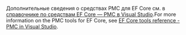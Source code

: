 <span data-ttu-id="e52d8-101">Дополнительные сведения о средствах PMC для EF Core см. в [справочнике по средствам EF Core — PMC в Visual Studio](/ef/core/miscellaneous/cli/powershell).</span><span class="sxs-lookup"><span data-stu-id="e52d8-101">For more information on the PMC tools for EF Core, see [EF Core tools reference - PMC in Visual Studio](/ef/core/miscellaneous/cli/powershell).</span></span>